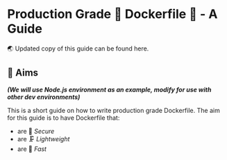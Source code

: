 # Production Grade 🐳 Dockerfile 🐳 - A Guide

🌏 Updated copy of this guide can be found here.

## 🚨 Aims

***(We will use Node.js environment as an example, modify for use with other dev environments)***

This is a short guide on how to write production grade Dockerfile. The aim for this guide is to have Dockerfile that:

- are 🔐 *Secure*
- are 🗜 *Lightweight*
- are 🚀 *Fast*

